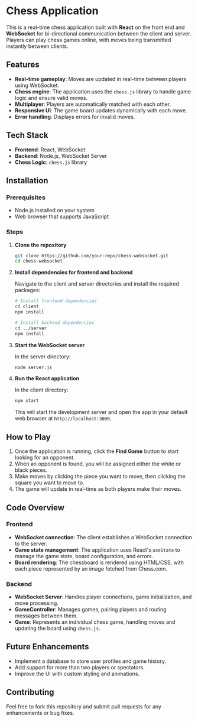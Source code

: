 
# Chess Application

This is a real-time chess application built with **React** on the front end and **WebSocket** for bi-directional communication between the client and server. Players can play chess games online, with moves being transmitted instantly between clients.

## Features

- **Real-time gameplay**: Moves are updated in real-time between players using WebSocket.
- **Chess engine**: The application uses the `chess.js` library to handle game logic and ensure valid moves.
- **Multiplayer**: Players are automatically matched with each other.
- **Responsive UI**: The game board updates dynamically with each move.
- **Error handling**: Displays errors for invalid moves.

## Tech Stack

- **Frontend**: React, WebSocket
- **Backend**: Node.js, WebSocket Server
- **Chess Logic**: `chess.js` library

## Installation

### Prerequisites

- Node.js installed on your system
- Web browser that supports JavaScript

### Steps

1. **Clone the repository**

   ```bash
   git clone https://github.com/your-repo/chess-websocket.git
   cd chess-websocket
   ```

2. **Install dependencies for frontend and backend**

   Navigate to the client and server directories and install the required packages:

   ```bash
   # Install frontend dependencies
   cd client
   npm install

   # Install backend dependencies
   cd ../server
   npm install
   ```

3. **Start the WebSocket server**

   In the server directory:

   ```bash
   node server.js
   ```

4. **Run the React application**

   In the client directory:

   ```bash
   npm start
   ```

   This will start the development server and open the app in your default web browser at `http://localhost:3000`.

## How to Play

1. Once the application is running, click the **Find Game** button to start looking for an opponent.
2. When an opponent is found, you will be assigned either the white or black pieces.
3. Make moves by clicking the piece you want to move, then clicking the square you want to move to.
4. The game will update in real-time as both players make their moves.

## Code Overview

### Frontend

- **WebSocket connection**: The client establishes a WebSocket connection to the server.
- **Game state management**: The application uses React's `useState` to manage the game state, board configuration, and errors.
- **Board rendering**: The chessboard is rendered using HTML/CSS, with each piece represented by an image fetched from Chess.com.

### Backend

- **WebSocket Server**: Handles player connections, game initialization, and move processing.
- **GameController**: Manages games, pairing players and routing messages between them.
- **Game**: Represents an individual chess game, handling moves and updating the board using `chess.js`.

## Future Enhancements

- Implement a database to store user profiles and game history.
- Add support for more than two players or spectators.
- Improve the UI with custom styling and animations.

## Contributing

Feel free to fork this repository and submit pull requests for any enhancements or bug fixes.